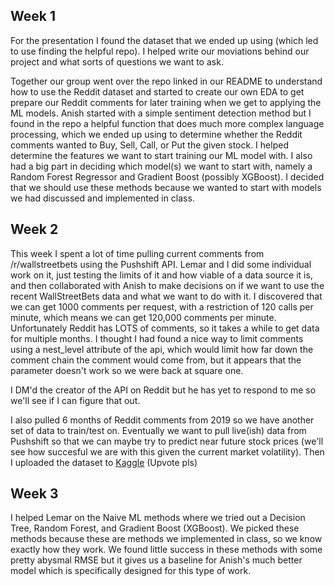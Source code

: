 ## Week 1

For the presentation I found the dataset that we ended up using (which led to use finding the helpful repo). I helped write our moviations behind our project and what sorts of questions we want to ask.

Together our group went over the repo linked in our README to understand how to use the Reddit dataset and started to create our own EDA to get prepare our Reddit comments for later training when we get to applying the ML models. Anish started with a simple sentiment detection method but I found in the repo a helpful function that does much more complex language processing, which we ended up using to determine whether the Reddit comments wanted to Buy, Sell, Call, or Put the given stock. I helped determine the features we want to start training our ML model with. I also had a big part in deciding which model(s) we want to start with, namely a Random Forest Regressor and Gradient Boost (possibly XGBoost). I decided that we should use these methods because we wanted to start with models we had discussed and implemented in class.


## Week 2

This week I spent a lot of time pulling current comments from /r/wallstreetbets using the Pushshift API. Lemar and I did some individual work on it, just testing the limits of it and how viable of a data source it is, and then collaborated with Anish to make decisions on if we want to use the recent WallStreetBets data and what we want to do with it. I discovered that we can get 1000 comments per request, with a restriction of 120 calls per minute, which means we can get 120,000 comments per minute. Unfortunately Reddit has LOTS of comments, so it takes a while to get data for multiple months. I thought I had found a nice way to limit comments using a nest_level attribute of the api, which would limit how far down the comment chain the comment would come from, but it appears that the parameter doesn't work so we were back at square one.

I DM'd the creator of the API on Reddit but he has yet to respond to me so we'll see if I can figure that out.

I also pulled 6 months of Reddit comments from 2019 so we have another set of data to train/test on. Eventually we want to pull live(ish) data from Pushshift so that we can maybe try to predict near future stock prices (we'll see how succesful we are with this given the current market volatility). Then I uploaded the dataset to [Kaggle](https://www.kaggle.com/adrienchaussabel/wall-street-bets-comments-from-jan1-to-jun2) (Upvote pls)

## Week 3

I helped Lemar on the Naive ML methods where we tried out a Decision Tree, Random Forest, and Gradient Boost (XGBoost). We picked these methods because these are methods we implemented in class, so we know exactly how they work. We found little success in these methods with some pretty abysmal RMSE but it gives us a baseline for Anish's much better model which is specifically designed for this type of work.
